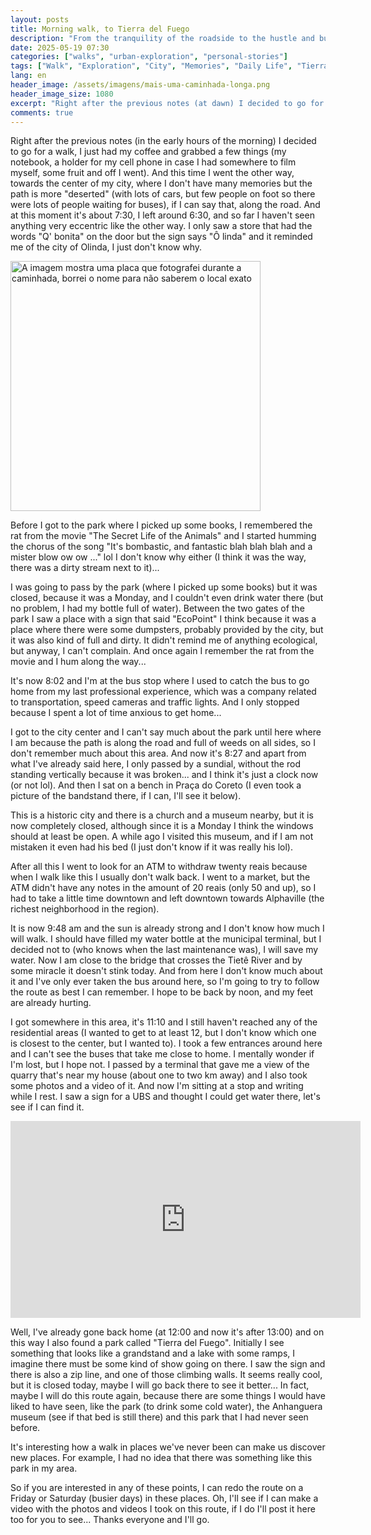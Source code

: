 ```yaml
---
layout: posts
title: Morning walk, to Tierra del Fuego
description: "From the tranquility of the roadside to the hustle and bustle of the city center and the curiosity of a new park, follow this walk full of observations and future plans."
date: 2025-05-19 07:30
categories: ["walks", "urban-exploration", "personal-stories"]
tags: ["Walk", "Exploration", "City", "Memories", "Daily Life", "Tierra del Fuego", "Anhanguera Museum", "Olinda", "Reflections", "lostnote"]
lang: en
header_image: /assets/imagens/mais-uma-caminhada-longa.png
header_image_size: 1080
excerpt: "Right after the previous notes (at dawn) I decided to go for a walk, I just had my coffee..."
comments: true
---
```


Right after the previous notes (in the early hours of the morning) I decided to go for a walk, I just had my coffee and grabbed a few things (my notebook, a holder for my cell phone in case I had somewhere to film myself, some fruit and off I went). And this time I went the other way, towards the center of my city, where I don't have many memories but the path is more "deserted" (with lots of cars, but few people on foot so there were lots of people waiting for buses), if I can say that, along the road. And at this moment it's about 7:30, I left around 6:30, and so far I haven't seen anything very eccentric like the other way. I only saw a store that had the words "Q' bonita" on the door but the sign says "Ô linda" and it reminded me of the city of Olinda, I just don't know why.

<img loading='lazy' alt="A imagem mostra uma placa que fotografei durante a caminhada, borrei o nome para não saberem o local exato" src="{{ '/assets/imagens/mais-uma-caminhada-longa.png' | relative_url }}" width="400" height="400">

Before I got to the park where I picked up some books, I remembered the rat from the movie "The Secret Life of the Animals" and I started humming the chorus of the song "It's bombastic, and fantastic blah blah blah and a mister blow ow ow ..." lol I don't know why either (I think it was the way, there was a dirty stream next to it)...

I was going to pass by the park (where I picked up some books) but it was closed, because it was a Monday, and I couldn't even drink water there (but no problem, I had my bottle full of water). Between the two gates of the park I saw a place with a sign that said "EcoPoint" I think because it was a place where there were some dumpsters, probably provided by the city, but it was also kind of full and dirty. It didn't remind me of anything ecological, but anyway, I can't complain. And once again I remember the rat from the movie and I hum along the way...

It's now 8:02 and I'm at the bus stop where I used to catch the bus to go home from my last professional experience, which was a company related to transportation, speed cameras and traffic lights. And I only stopped because I spent a lot of time anxious to get home...

I got to the city center and I can't say much about the park until here where I am because the path is along the road and full of weeds on all sides, so I don't remember much about this area. And now it's 8:27 and apart from what I've already said here, I only passed by a sundial, without the rod standing vertically because it was broken... and I think it's just a clock now (or not lol). And then I sat on a bench in Praça do Coreto (I even took a picture of the bandstand there, if I can, I'll see it below).

This is a historic city and there is a church and a museum nearby, but it is now completely closed, although since it is a Monday I think the windows should at least be open. A while ago I visited this museum, and if I am not mistaken it even had his bed (I just don't know if it was really his lol).

After all this I went to look for an ATM to withdraw twenty reais because when I walk like this I usually don't walk back. I went to a market, but the ATM didn't have any notes in the amount of 20 reais (only 50 and up), so I had to take a little time downtown and left downtown towards Alphaville (the richest neighborhood in the region).

It is now 9:48 am and the sun is already strong and I don't know how much I will walk. I should have filled my water bottle at the municipal terminal, but I decided not to (who knows when the last maintenance was), I will save my water. Now I am close to the bridge that crosses the Tietê River and by some miracle it doesn't stink today. And from here I don't know much about it and I've only ever taken the bus around here, so I'm going to try to follow the route as best I can remember. I hope to be back by noon, and my feet are already hurting.

I got somewhere in this area, it's 11:10 and I still haven't reached any of the residential areas (I wanted to get to at least 12, but I don't know which one is closest to the center, but I wanted to). I took a few entrances around here and I can't see the buses that take me close to home. I mentally wonder if I'm lost, but I hope not. I passed by a terminal that gave me a view of the quarry that's near my house (about one to two km away) and I also took some photos and a video of it. And now I'm sitting at a stop and writing while I rest. I saw a sign for a UBS and thought I could get water there, let's see if I can find it.

<iframe width="560" height="315" src="https://www.youtube.com/embed/6NcScPnPYS8?si=OCeicojwrcxfaL9I" title="YouTube video player" frameborder="0" allow="accelerometer; autoplay; clipboard-write; encrypted-media; gyroscope; picture-in-picture; web-share" referrerpolicy="strict-origin-when-cross-origin" allowfullscreen></iframe>

Well, I've already gone back home (at 12:00 and now it's after 13:00) and on this way I also found a park called "Tierra del Fuego". Initially I see something that looks like a grandstand and a lake with some ramps, I imagine there must be some kind of show going on there. I saw the sign and there is also a zip line, and one of those climbing walls. It seems really cool, but it is closed today, maybe I will go back there to see it better... In fact, maybe I will do this route again, because there are some things I would have liked to have seen, like the park (to drink some cold water), the Anhanguera museum (see if that bed is still there) and this park that I had never seen before.

It's interesting how a walk in places we've never been can make us discover new places. For example, I had no idea that there was something like this park in my area.

So if you are interested in any of these points, I can redo the route on a Friday or Saturday (busier days) in these places. Oh, I'll see if I can make a video with the photos and videos I took on this route, if I do I'll post it here too for you to see... Thanks everyone and I'll go.